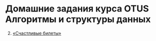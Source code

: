 # Домашние задания курса OTUS Алгоритмы и структуры данных
2) [«Счастливые билеты»](./hw02_lucky_tickets)
